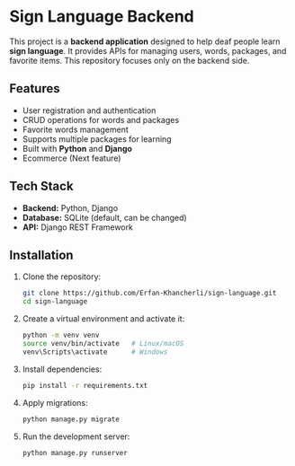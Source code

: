# Sign Language Backend

This project is a **backend application** designed to help deaf people learn **sign language**. It provides APIs for managing users, words, packages, and favorite items. This repository focuses only on the backend side.

## Features

- User registration and authentication
- CRUD operations for words and packages
- Favorite words management
- Supports multiple packages for learning
- Built with **Python** and **Django**
- Ecommerce (Next feature)
## Tech Stack

- **Backend:** Python, Django
- **Database:** SQLite (default, can be changed)
- **API:** Django REST Framework

## Installation

1. Clone the repository:
   ```bash
   git clone https://github.com/Erfan-Khancherli/sign-language.git
   cd sign-language
2. Create a virtual environment and activate it:
   ```bash
   python -m venv venv
   source venv/bin/activate   # Linux/macOS
   venv\Scripts\activate      # Windows
3. Install dependencies:
   ```bash
   pip install -r requirements.txt
4. Apply migrations:
   ```bash
   python manage.py migrate
5. Run the development server:
   ```bash
   python manage.py runserver
